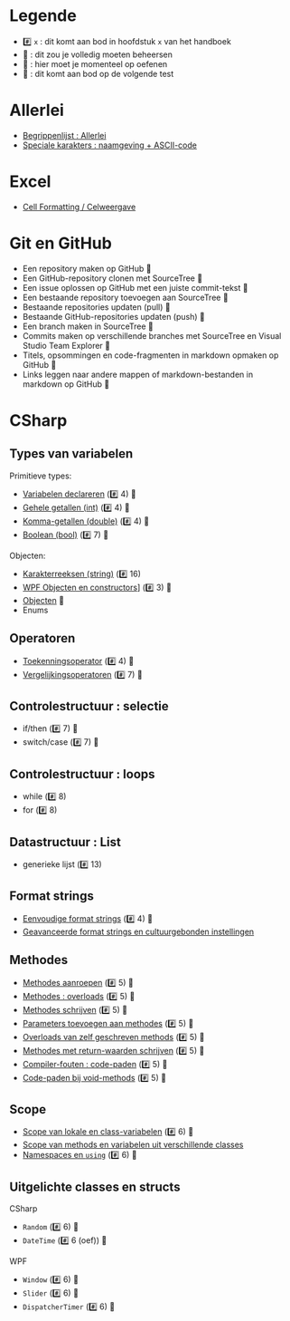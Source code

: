 # Legende

- :hash: `x` : dit komt aan bod in hoofdstuk `x` van het handboek
- :pushpin: : dit zou je volledig moeten beheersen
- :rocket: : hier moet je momenteel op oefenen
- :checkered_flag: : dit komt aan bod op de volgende test

# Allerlei

- [Begrippenlijst : Allerlei](Begrippenlijst/Allerlei.md)
- [Speciale karakters : naamgeving + ASCII-code](Begrippenlijst/SpecialeKarakters.md)

# Excel

- [Cell Formatting / Celweergave](Excel/CellFormatting.md)

# Git en GitHub

- Een repository maken op GitHub :rocket:
- Een GitHub-repository clonen met SourceTree :rocket:
- Een issue oplossen op GitHub met een juiste commit-tekst :rocket:
- Een bestaande repository toevoegen aan SourceTree :rocket:
- Bestaande repositories updaten (pull) :rocket:
- Bestaande GitHub-repositories updaten (push) :rocket:
- Een branch maken in SourceTree :rocket:
- Commits maken op verschillende branches met SourceTree en Visual Studio Team Explorer :rocket:
- Titels, opsommingen en code-fragmenten in markdown opmaken op GitHub :rocket:
- Links leggen naar andere mappen of markdown-bestanden in markdown op GitHub :rocket: 

# CSharp

## Types van variabelen

Primitieve types:

- [Variabelen declareren](CSharp/Vars.md) (:hash: 4) :pushpin:
- [Gehele getallen (int)](CSharp/VarsInt.md) (:hash: 4) :pushpin:
- [Komma-getallen (double)](CSharp/VarsDouble.md) (:hash: 4) :pushpin:
- [Boolean (bool)](CSharp/VarsBool.md) (:hash: 7) :rocket:

Objecten:

- [Karakterreeksen (string)](CSharp/VarsString.md) (:hash: 16)
- [WPF Objecten en constructors](CSharp/WPFObjects.md)] (:hash: 3) :rocket: 
- [Objecten](CSharp/Objects.md) :construction:
- Enums

## Operatoren

- [Toekenningsoperator](CSharp/Toekenningsoperator.md) (:hash: 4) :pushpin:
- [Vergelijkingsoperatoren](CSharp/Vergelijkingsoperatoren.md) (:hash: 7) :rocket:

## Controlestructuur : selectie

- if/then (:hash: 7) :rocket:
- switch/case (:hash: 7) :rocket:

## Controlestructuur : loops

- while (:hash: 8)
- for (:hash: 8)

## Datastructuur : List

- generieke lijst (:hash: 13)

## Format strings

- [Eenvoudige format strings](CSharp/SimpleFormatStrings.md) (:hash: 4) :pushpin:
- [Geavanceerde format strings en cultuurgebonden instellingen](CSharp/AdvancedFormatStrings.md)

## Methodes

- [Methodes aanroepen](CSharp/MethodesAanroepen.md) (:hash: 5) :checkered_flag:
- [Methodes : overloads](CSharp/MethodesOverloads.md) (:hash: 5) :checkered_flag:
- [Methodes schrijven](CSharp/MethodesSchrijven.md) (:hash: 5) :checkered_flag:
- [Parameters toevoegen aan methodes](CSharp/MethodesParameters.md) (:hash: 5) :checkered_flag:
- [Overloads van zelf geschreven methods](CSharp/MethodesSchrijvenOverloads.md) (:hash: 5) :checkered_flag:
- [Methodes met return-waarden schrijven](CSharp/MethodesReturn.md) (:hash: 5) :checkered_flag:
- [Compiler-fouten : code-paden](CSharp/MethodesCodePaths.md) (:hash: 5) :checkered_flag:
- [Code-paden bij void-methods](CSharp/MethodesVoid.md) (:hash: 5) :checkered_flag:

## Scope

- [Scope van lokale en class-variabelen](CSharp/ScopeVars.md) (:hash: 6) :rocket:
- [Scope van methods en variabelen uit verschillende classes](CSharp/ScopeInterClass.md)
- [Namespaces en `using`](CSharp/Namespaces.md) (:hash: 6) :rocket:

## Uitgelichte classes en structs

CSharp

- `Random` (:hash: 6) :rocket:
- `DateTime` (:hash: 6 (oef)) :rocket:

WPF

- `Window` (:hash: 6) :rocket:
- `Slider` (:hash: 6) :rocket:
- `DispatcherTimer` (:hash: 6) :rocket:

 
